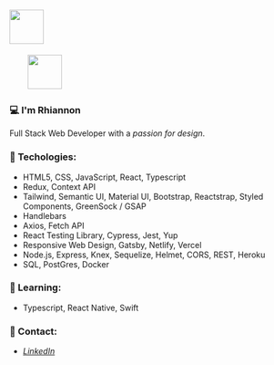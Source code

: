 <!-- ## Welcome!  -->

<h1> <img src="https://media.giphy.com/media/ymwg2hvAKuuuiDN1x3/giphy.gif" width="60">  </h1> 
<!-- <img align='right' src="https://media.giphy.com/media/v0dGnTDFgEr68myH0C/giphy.gif" width="230"> -->

<!-- <img src="https://media.giphy.com/media/du3J3cXyzhj75IOgvA/giphy.gif" width="120">  -->
<div>
  &nbsp;&nbsp;&nbsp;&nbsp;&nbsp;&nbsp;&nbsp;
  <img src="https://media.giphy.com/media/l1sYeVKi65h9AblTjx/giphy.gif" width="60"> 
</div>


### 💻 I'm Rhiannon
  Full Stack Web Developer with a *passion for design*.<br/>
### 🌴 Techologies: 
  - HTML5, CSS, JavaScript, React, Typescript
  - Redux, Context API
  - Tailwind, Semantic UI, Material UI, Bootstrap, Reactstrap, Styled Components, GreenSock / GSAP
  - Handlebars
  - Axios, Fetch API
  - React Testing Library, Cypress, Jest, Yup
  - Responsive Web Design, Gatsby, Netlify, Vercel
  - Node.js, Express, Knex, Sequelize, Helmet, CORS, REST, Heroku
  - SQL, PostGres, Docker

### 🌺 Learning:
  - Typescript, React Native, Swift

### 🥥 Contact:
  - *[LinkedIn](https://www.linkedin.com/in/rhiannon-stanford-35144973/)*

<!-- [![Rhiannon's github stats](https://github-readme-stats.vercel.app/api?username=Qirhi&count_private=true&show_icons=true&theme=prussian&hide_rank=false)](https://github.com/anuraghazra/github-readme-stats)

[![Top Langs](https://github-readme-stats.vercel.app/api/top-langs/?username=Qirhi&layout=compact)](https://github.com/anuraghazra/github-readme-stats)
 -->


<!--
       <img src="iphone.png"
       alt="iphone"
       width="500" />
-->

<!--
**Qirhi/Qirhi** is a ✨ _special_ ✨ repository because its `README.md` (this file) appears on your GitHub profile.

Here are some ideas to get you started:

- 🔭 I’m currently working on ...
- 🌱 I’m currently learning ...
- 👯 I’m looking to collaborate on ...
- 🤔 I’m looking for help with ...
- 💬 Ask me about ...
- 📫 How to reach me: ...
- 😄 Pronouns: ...
- ⚡ Fun fact: ...
-->
